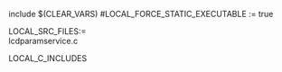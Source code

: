 
include $(CLEAR_VARS)
#LOCAL_FORCE_STATIC_EXECUTABLE := true

LOCAL_SRC_FILES:= \
    lcdparamservice.c

LOCAL_C_INCLUDES 




